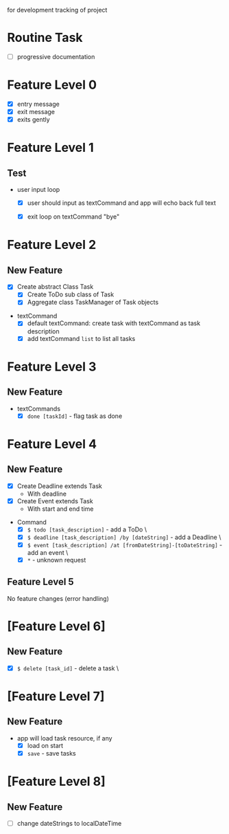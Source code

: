 for development tracking of project

# Routine Task
- [ ] progressive documentation

# Feature Level 0

- [x] entry message
- [x] exit message
- [x] exits gently

# Feature Level 1

## Test
- user input loop
    - [x] user should input as textCommand and app will echo back full text
    - [x] exit loop on textCommand "bye"


# Feature Level 2

## New Feature
- [x] Create abstract Class Task
    - [x] Create ToDo sub class of Task
    - [x] Aggregate class TaskManager of Task objects
- textCommand
    - [x] default textCommand: create task with textCommand as task description
    - [x] add textCommand `list` to list all tasks
  
# Feature Level 3

## New Feature

- textCommands
  - [x] `done [taskId]` - flag task as done

# Feature Level 4

## New Feature


- [x] Create Deadline extends Task
  - With deadline
- [x] Create Event extends Task
  - With start and end time
- Command
  - [x] `$ todo [task_description]` - add a ToDo \
  - [x] `$ deadline [task_description] /by [dateString]` - add a Deadline \
  - [x] `$ event [task_description] /at [fromDateString]-[toDateString]` - add an event \
  - [x] `*` - unknown request

## Feature Level 5

No feature changes (error handling)

# [Feature Level 6]

## New Feature

- [x] `$ delete [task_id]` - delete a task \


# [Feature Level 7]

## New Feature

- app will load task resource, if any
  - [x] load on start
  - [x] `save` - save tasks

# [Feature Level 8]

## New Feature

- [ ] change dateStrings to localDateTime
